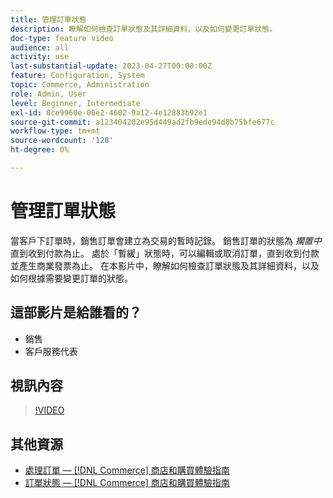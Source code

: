 ```yaml
---
title: 管理訂單狀態
description: 瞭解如何檢查訂單狀態及其詳細資料，以及如何變更訂單狀態。
doc-type: feature video
audience: all
activity: use
last-substantial-update: 2023-04-27T00:00:00Z
feature: Configuration, System
topic: Commerce, Administration
role: Admin, User
level: Beginner, Intermediate
exl-id: 0ce9960e-00e2-4602-9a12-4e12883b92e1
source-git-commit: a123404202e95d449ad2fb9ede94d8b75bfe677c
workflow-type: tm+mt
source-wordcount: '128'
ht-degree: 0%

---
```


# 管理訂單狀態

當客戶下訂單時，銷售訂單會建立為交易的暫時記錄。 銷售訂單的狀態為 _擱置中_ 直到收到付款為止。 處於「暫緩」狀態時，可以編輯或取消訂單，直到收到付款並產生商業發票為止。 在本影片中，瞭解如何檢查訂單狀態及其詳細資料，以及如何根據需要變更訂單的狀態。

## 這部影片是給誰看的？

- 銷售
- 客戶服務代表

## 視訊內容

>[!VIDEO](https://video.tv.adobe.com/v/343935?quality=12&learn=on)

## 其他資源

- [處理訂單 —  [!DNL Commerce] 商店和購買體驗指南](https://experienceleague.adobe.com/docs/commerce-admin/stores-sales/order-management/orders/order-processing.html#process-an-order)
- [訂單狀態 —  [!DNL Commerce] 商店和購買體驗指南](https://experienceleague.adobe.com/docs/commerce-admin/stores-sales/order-management/orders/order-status.html)
